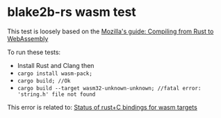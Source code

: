 # blake2b-rs wasm test

This test is loosely based on the [Mozilla's guide: Compiling from Rust to WebAssembly](https://developer.mozilla.org/en-US/docs/WebAssembly/Rust_to_wasm)

To run these tests:

- Install Rust and Clang then
- `cargo install wasm-pack;`
- `cargo build; //Ok`
- `cargo build --target wasm32-unknown-unknown; //fatal error: 'string.h' file not found`

This error is related to: [Status of rust+C bindings for wasm targets](https://github.com/rustwasm/team/issues/291)
